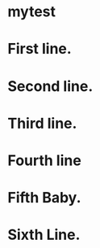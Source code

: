 mytest
======

First line.
===========

Second line.
===========

Third line.
===========

Fourth line
============

Fifth Baby.
===========

Sixth Line.
============
